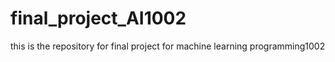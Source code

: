 # final_project_AI1002
this is the repository for final project for machine learning programming1002

